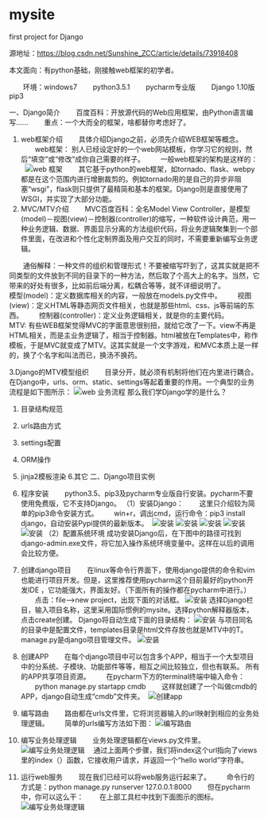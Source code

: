 # mysite
first project for Django

源地址：https://blog.csdn.net/Sunshine_ZCC/article/details/73918408 

本文面向：有python基础，刚接触web框架的初学者。

　　环境：windows7  　　python3.5.1 　　pycharm专业版 　　Django 1.10版　　pip3

一、Django简介
　　百度百科：开放源代码的Web应用框架，由Python语言编写......
　　重点：一个大而全的框架，啥都替你考虑好了。

1. web框架介绍
　　具体介绍Django之前，必须先介绍WEB框架等概念。
　　web框架： 别人已经设定好的一个web网站模板，你学习它的规则，然后“填空”或“修改”成你自己需要的样子。
　　一般web框架的架构是这样的：
   ![web 框架](img/1.PNG)
　　其它基于python的web框架，如tornado、flask、webpy都是在这个范围内进行增删裁剪的。例如tornado用的是自己的异步非阻塞“wsgi”，flask则只提供了最精简和基本的框架。Django则是直接使用了WSGI，并实现了大部分功能。
2. MVC/MTV介绍
　　MVC百度百科：全名Model View Controller，是模型(model)－视图(view)－控制器(controller)的缩写，一种软件设计典范，用一种业务逻辑、数据、界面显示分离的方法组织代码，将业务逻辑聚集到一个部件里面，在改进和个性化定制界面及用户交互的同时，不需要重新编写业务逻辑。

　　通俗解释：一种文件的组织和管理形式！不要被缩写吓到了，这其实就是把不同类型的文件放到不同的目录下的一种方法，然后取了个高大上的名字。当然，它带来的好处有很多，比如前后端分离，松耦合等等，就不详细说明了。　　　　　　　
　　模型(model)：定义数据库相关的内容，一般放在models.py文件中。
　　视图(view)：定义HTML等静态网页文件相关，也就是那些html、css、js等前端的东西。
　　控制器(controller)：定义业务逻辑相关，就是你的主要代码。　　
　　MTV: 有些WEB框架觉得MVC的字面意思很别扭，就给它改了一下。view不再是HTML相关，而是主业务逻辑了，相当于控制器。html被放在Templates中，称作模板，于是MVC就变成了MTV。这其实就是一个文字游戏，和MVC本质上是一样的，换了个名字和叫法而已，换汤不换药。

3.Django的MTV模型组织
　　目录分开，就必须有机制将他们在内里进行耦合。在Django中，urls、orm、static、settings等起着重要的作用。一个典型的业务流程是如下图所示：
![web 业务流程](img/2.PNG)
那么我们学Django学的是什么？

1. 目录结构规范
2. urls路由方式
3. settings配置
4. ORM操作
5. jinja2模板渲染
6.其它
二、Django项目实例
1. 程序安装
　　python3.5、pip3及pycharm专业版自行安装。pycharm不要使用免费版，它不支持Django。
（1）安装Django：
　　这里只介绍较为简单的pip3命令安装方式。
　　win+r，调出cmd，运行命令：pip3 install django，自动安装Pypi提供的最新版本。
  ![安装](img/3.PNG)
  ![安装](img/4.PNG)
  ![安装](img/5.PNG)
  ![安装](img/6.PNG)
  ![安装](img/7.PNG)
（2）配置系统环境
成功安装Django后，在下图中的路径可找到django-admin.exe文件，将它加入操作系统环境变量中。这样在以后的调用会比较方便。


 2. 创建django项目
　　在linux等命令行界面下，使用django提供的命令和vim也能进行项目开发。但是，这里推荐使用pycharm这个目前最好的python开发IDE
，它功能强大，界面友好。（下面所有的操作都在pycharm中进行。）
　　点击：file-->new project，出现下面的对话框。
 ![安装](img/8.PNG)
选择Django栏目，输入项目名称，这里采用国际惯例的mysite。选择python解释器版本，点击create创建。
Django将自动生成下面的目录结构：
 ![安装](img/9.PNG)
与项目同名的目录中是配置文件，templates目录是html文件存放也就是MTV中的T。manage.py是django项目管理文件。
 ![安装](img/10.PNG)

3. 创建APP
　　在每个django项目中可以包含多个APP，相当于一个大型项目中的分系统、子模块、功能部件等等，相互之间比较独立，但也有联系。
所有的APP共享项目资源。
　　在pycharm下方的terminal终端中输入命令：
　　python manage.py startapp cmdb
　　这样就创建了一个叫做cmdb的APP，django自动生成“cmdb”文件夹。
  ![创建app](img/11.PNG)

4. 编写路由
　　路由都在urls文件里，它将浏览器输入的url映射到相应的业务处理逻辑。
　　简单的urls编写方法如下图：
  ![编写路由](img/13.PNG)
  
5. 编写业务处理逻辑
　　业务处理逻辑都在views.py文件里。
  ![编写业务处理逻辑](img/12.PNG)
 　通过上面两个步骤，我们将index这个url指向了views里的index（）函数，它接收用户请求，并返回一个“hello world”字符串。

6. 运行web服务
　　现在我们已经可以将web服务运行起来了。
　　命令行的方式是：python manage.py runserver 127.0.0.1:8000
　　但在pycharm中，你可以这么干：
　　在上部工具栏中找到下面图示的图标。
  ![编写业务处理逻辑](img/14.PNG)
  
  
  
